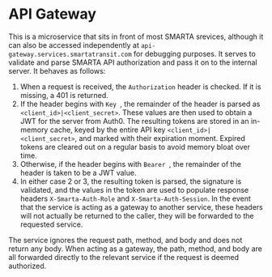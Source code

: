 API Gateway
===========

This is a microservice that sits in front of most SMARTA srevices, although it can also be accessed independently at `api-gateway.services.smartatransit.com` for debugging purposes. It serves to validate and parse SMARTA API authorization and pass it on to the internal server. It behaves as follows:

1. When a request is received, the `Authorization` header is checked. If it is missing, a 401 is returned.
2. If the header begins with `Key `, the remainder of the header is parsed as `<client_id>|<client_secret>`. These values are then used to obtain a JWT for the server from Auth0. The resulting tokens are stored in an in-memory cache, keyed by the entire API key `<client_id>|<client_secret>`, and marked with their expiration moment. Expired tokens are cleared out on a regular basis to avoid memory bloat over time.
3. Otherwise, if the header begins with `Bearer `, the remainder of the header is taken to be a JWT value.
4. In either case 2 or 3, the resulting token is parsed, the signature is validated, and the values in the token are used to populate response headers `X-Smarta-Auth-Role` and `X-Smarta-Auth-Session`. In the event that the service is acting as a gateway to another service, these headers will not actually be returned to the caller, they will be forwarded to the requested service.

The service ignores the request path, method, and body and does not return any body. When acting as a gateway, the path, method, and body are all forwarded directly to the relevant service if the request is deemed authorized.
